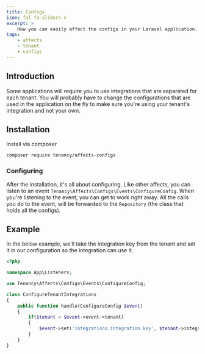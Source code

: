 ```yaml
---
title: Configs
icon: fal fa-sliders-v
excerpt: >
    How you can easily affect the configs in your Laravel application.
tags:
    - affects
    - tenant
    - configs
---
```


## Introduction
Some applications will require you to use integrations that are separated for each tenant. You will probably have to change the configurations that are used in the application on the fly to make sure you're using your tenant's integration and not your own.

## Installation
Install via composer
```bash
composer require tenancy/affects-configs
```

### Configuring
After the installation, it's all about configuring. Like other affects, you can listen to an event `Tenancy\Affects\Configs\Events\ConfigureConfig`. When you're listening to the event, you can get to work right away.
All the calls you do to the event, will be forwarded to the `Repository` (the class that holds all the configs).

## Example
In the below example, we'll take the integration key from the tenant and set it in our configuration so the integration can use it.
```php
<?php

namespace App\Listeners;

use Tenancy\Affects\Configs\Events\ConfigureConfig;

class ConfigureTenantIntegrations
{
    public function handle(ConfigureConfig $event)
    {
        if($tenant = $event->event->tenant)
        {
            $event->set('integrations.integration.key', $tenant->integration_key);
        }
    }
}
```
